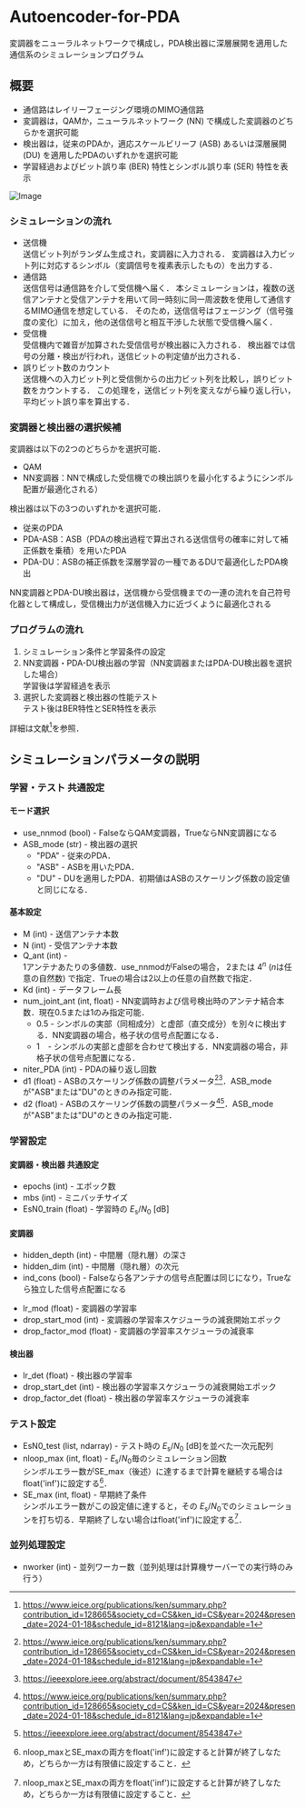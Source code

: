 # Autoencoder-for-PDA

変調器をニューラルネットワークで構成し，PDA検出器に深層展開を適用した通信系のシミュレーションプログラム

## 概要
- 通信路はレイリーフェージング環境のMIMO通信路
- 変調器は，QAMか，ニューラルネットワーク (NN) で構成した変調器のどちらかを選択可能
- 検出器は，従来のPDAか，適応スケールビリーフ (ASB) あるいは深層展開 (DU) を適用したPDAのいずれかを選択可能
- 学習経過およびビット誤り率 (BER) 特性とシンボル誤り率 (SER) 特性を表示

![Image](https://github.com/user-attachments/assets/f3a9b51e-3ac4-4d4f-9371-2bf58fbbfd84)

### シミュレーションの流れ
- 送信機 <br>
送信ビット列がランダム生成され，変調器に入力される．
変調器は入力ビット列に対応するシンボル（変調信号を複素表示したもの）を出力する．
- 通信路 <br>
送信信号は通信路を介して受信機へ届く．
本シミュレーションは，複数の送信アンテナと受信アンテナを用いて同一時刻に同一周波数を使用して通信するMIMO通信を想定している．
そのため，送信信号はフェージング（信号強度の変化）に加え，他の送信信号と相互干渉した状態で受信機へ届く．
- 受信機 <br>
受信機内で雑音が加算された受信信号が検出器に入力される．
検出器では信号の分離・検出が行われ，送信ビットの判定値が出力される．
- 誤りビット数のカウント <br>
送信機への入力ビット列と受信側からの出力ビット列を比較し，誤りビット数をカウントする．
この処理を，送信ビット列を変えながら繰り返し行い，平均ビット誤り率を算出する．

### 変調器と検出器の選択候補
変調器は以下の2つのどちらかを選択可能．
- QAM
- NN変調器：NNで構成した受信機での検出誤りを最小化するようにシンボル配置が最適化される）

検出器は以下の3つのいずれかを選択可能．
- 従来のPDA
- PDA-ASB：ASB（PDAの検出過程で算出される送信信号の確率に対して補正係数を乗積）を用いたPDA
- PDA-DU：ASBの補正係数を深層学習の一種であるDUで最適化したPDA検出

NN変調器とPDA-DU検出器は，送信機から受信機までの一連の流れを自己符号化器として構成し，受信機出力が送信機入力に近づくように最適化される

### プログラムの流れ
1. シミュレーション条件と学習条件の設定
2. NN変調器・PDA-DU検出器の学習（NN変調器またはPDA-DU検出器を選択した場合） <br> 学習後は学習経過を表示
4. 選択した変調器と検出器の性能テスト <br> テスト後はBER特性とSER特性を表示

詳細は文献[^MyPaper]を参照．


## シミュレーションパラメータの説明
### 学習・テスト 共通設定
#### モード選択
- use_nnmod (bool) - FalseならQAM変調器，TrueならNN変調器になる
- ASB_mode (str) - 検出器の選択
  - "PDA" - 従来のPDA．
  - "ASB" - ASBを用いたPDA．
  - "DU" - DUを適用したPDA．初期値はASBのスケーリング係数の設定値と同じになる．
  <!-- - "ASB" - ASBを用いたPDA．繰り返し $i$回目におけるスケーリング係数 $\mu^{(i)}$は，最大繰り返し回数 $I$，調整パラメータ $d_1, d_2$を用いて次式で与えられる．
  <br>
  $$\mu^{(i)} = d_1 \left( \dfrac{i}{I} \right) ^ {d_2}, \quad i \in \\{1,2,\cdots,I\\}$$
  - "DU" &thinsp; - DUを適用したPDA．初期値は上式で与えられる． -->

#### 基本設定
- M (int) - 送信アンテナ本数
- N (int) - 受信アンテナ本数
- Q_ant (int) - <br> 
1アンテナあたりの多値数．use_nnmodがFalseの場合， $2$または $4^n$ ($n$は任意の自然数) で指定．Trueの場合は2以上の任意の自然数で指定．
- Kd (int) - データフレーム長
- num_joint_ant (int, float) - NN変調時および信号検出時のアンテナ結合本数．現在0.5または1のみ指定可能．
  - 0.5 - シンボルの実部（同相成分）と虚部（直交成分）を別々に検出する．NN変調器の場合，格子状の信号点配置になる．
  - 1 &nbsp;&thinsp; - シンボルの実部と虚部を合わせて検出する．NN変調器の場合，非格子状の信号点配置になる．
- niter_PDA (int) - PDAの繰り返し回数
- d1 (float) - ASBのスケーリング係数の調整パラメータ[^MyPaper][^TakahashiIEEE]．ASB_modeが"ASB"または"DU"のときのみ指定可能．
- d2 (float) - ASBのスケーリング係数の調整パラメータ[^MyPaper][^TakahashiIEEE]．ASB_modeが"ASB"または"DU"のときのみ指定可能．

### 学習設定
#### 変調器・検出器 共通設定
- epochs (int) - エポック数
- mbs (int) - ミニバッチサイズ
- EsN0_train (float) - 学習時の $E_\mathrm{s} / N_0 \ [\mathrm{dB}]$
#### 変調器
- hidden_depth (int) - 中間層（隠れ層）の深さ
- hidden_dim (int) - 中間層（隠れ層）の次元
- ind_cons (bool) - Falseなら各アンテナの信号点配置は同じになり，Trueなら独立した信号点配置になる
<!--  -->
- lr_mod (float) - 変調器の学習率
- drop_start_mod (int) - 変調器の学習率スケジューラの減衰開始エポック
- drop_factor_mod (float) - 変調器の学習率スケジューラの減衰率
#### 検出器
- lr_det (float) - 検出器の学習率
- drop_start_det (int) - 検出器の学習率スケジューラの減衰開始エポック
- drop_factor_det (float) - 検出器の学習率スケジューラの減衰率

### テスト設定
- EsN0_test (list, ndarray) - テスト時の $E_\mathrm{s} / N_0 \ [\mathrm{dB}]$を並べた一次元配列
- nloop_max (int, float) - $E_\mathrm{s}/N_0$毎のシミュレーション回数 <br>
シンボルエラー数がSE_max（後述）に達するまで計算を継続する場合はfloat('inf')に設定する[^NotInf]．
- SE_max (int, float) - 早期終了条件 <br>
シンボルエラー数がこの設定値に達すると，その $E_\mathrm{s} / N_0$でのシミュレーションを打ち切る．早期終了しない場合はfloat('inf')に設定する[^NotInf]．

### 並列処理設定
- nworker (int) - 並列ワーカー数（並列処理は計算機サーバーでの実行時のみ行う）

[^MyPaper]: https://www.ieice.org/publications/ken/summary.php?contribution_id=128665&society_cd=CS&ken_id=CS&year=2024&presen_date=2024-01-18&schedule_id=8121&lang=jp&expandable=1
[^TakahashiIEEE]: https://ieeexplore.ieee.org/abstract/document/8543847
[^NotInf]: nloop_maxとSE_maxの両方をfloat('inf')に設定すると計算が終了しなため，どちらか一方は有限値に設定すること．

